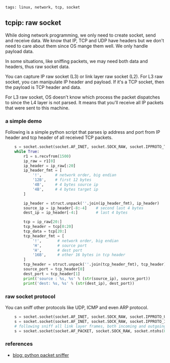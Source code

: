```metadata
tags: linux, network, tcp, socket
```

## tcpip: raw socket

While doing network programming, we only need to create socket, send and receive data.
We know that IP, TCP and UDP have headers but we don't need to care about them since
 OS mange them well. We only handle payload data.

In some situations, like sniffing packets, we may need both data and headers, thus
 raw socket data.

You can capture IP raw socket (L3) or link layer raw socket (L2). For L3 raw socket,
 you can manipulate IP header and payload. If it's a TCP socket, then the payload is
 TCP header and data.

For L3 raw socket, OS doesn't know which process the packet dispatches to since the L4
 layer is not parsed. It means that you'll receive all IP packets that were sent to
 this machine.


### a simple demo
Following is a simple python script that parses ip address and port from IP header and
 tcp header of all received TCP packets.

```python
    s = socket.socket(socket.AF_INET, socket.SOCK_RAW, socket.IPPROTO_TCP)
    while True:
        r1 = s.recvfrom(1500)
        ip_raw = r1[0]
        ip_header = ip_raw[:20]
        ip_header_fmt = [
            '!',      # network order, big endian
            '12B',    # first 12 bytes
            '4B',     # 4 bytes source ip
            '4B',     # 4 bytes target ip
        ]

        ip_header = struct.unpack(''.join(ip_header_fmt), ip_header)
        source_ip = ip_header[-8:-4]    # second last 4 bytes
        dest_ip = ip_header[-4:]        # last 4 bytes

        tcp = ip_raw[20:]
        tcp_header = tcp[0:20]
        tcp_data = tcp[20:]
        tcp_header_fmt = [
            '!',       # network order, big endian
            'H',       # source port
            'H',       # dest port
            '16B',     # other 16 bytes in tcp header
        ]
        tcp_header = struct.unpack(''.join(tcp_header_fmt), tcp_header)
        source_port = tcp_header[0]
        dest_port = tcp_header[1]
        print('source : %s, %s' % (str(source_ip), source_port))
        print('dest: %s, %s' % (str(dest_ip), dest_port))
```

### raw socket protocol
You can sniff other protocols like UDP, ICMP and even ARP protocol.

```python
    s = socket.socket(socket.AF_INET, socket.SOCK_RAW, socket.IPPROTO_UDP)
    s = socket.socket(socket.AF_INET, socket.SOCK_RAW, socket.IPPROTO_ICMP)
    # following sniff all link layer frames, both incoming and outgoing
    s = socket.socket(socket.AF_PACKET, socket.SOCK_RAW, socket.ntohs(0x0003))
```

### references
- [blog: python packet sniffer](https://www.binarytides.com/python-packet-sniffer-code-linux/)
